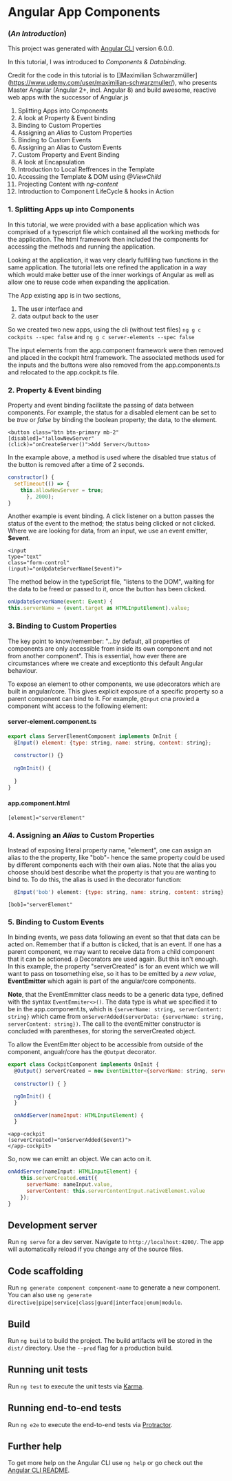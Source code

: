 # Angular App Components
### (_An Introduction_)

This project was generated with [Angular CLI](https://github.com/angular/angular-cli) version 6.0.0.

In this tutorial, I was introduced to *Components & Databinding*.

Credit for the code in this tutorial is to []Maximilian Schwarzmüller](https://www.udemy.com/user/maximilian-schwarzmuller/), who presents Master Angular (Angular 2+, incl. Angular 8) and build awesome, reactive web apps with the successor of Angular.js

1. Splitting Apps into Components
2. A look at Property & Event binding
3. Binding to Custom Properties
4. Assigning an _Alias_ to Custom Properties
5. Binding to Custom Events
6. Assigning an Alias to Custom Events
7. Custom Property and Event Binding
8. A look at Encapsulation
9. Introduction to Local Reffrences in the Template
10. Accessing the Template & DOM using _@ViewChild_
11. Projecting Content with _ng-content_
12. Introduction to Component LifeCycle & hooks in Action

### 1. Splitting Apps up into Components

In this tutorial, we were provided with a base application which was comprised of a typescript file which contained all the working methods for the application.  The html framework then included the components for accessing the methods and running the application.  

Looking at the application, it was very clearly fulfilling two functions in the same application.  The tutorial lets one refined the application in a way which would make better use of the inner workings of Angular as well as allow one to reuse code when expanding the application.

The App existing app is in two sections,

  1.  The user interface and
  2.  data output back to the user

So we created two new apps, using the cli (without test files)
`ng g c cockpits --spec false` and 
`ng g c server-elements --spec false`

The input elements from the app.component framework were then removed and placed in the cockpit html framework.  The associated methods used for the inputs and the buttons were also removed from the app.components.ts and relocated to the app.cockpit.ts file.

### 2. Property & Event binding

Property and event binding facilitate the passing of data between components. For example, the status for a disabled element can be set to be _true_ or _false_ by binding the boolean property; the data, to the element.  

    <button class="btn btn-primary mb-2"
    [disabled]="!allowNewServer"
    (click)="onCreateServer()">Add Server</button>

In the example above, a method is used where the disabled true status of the button is removed after a time of 2 seconds.

```javascript
constructor() {
  setTimeout(() => {
    this.allowNewServer = true;
      }, 2000);
}
```

Another example is event binding.  A click listener on a button passes the status of the event to the method; the status being clicked or not clicked.  Where we are looking for data, from an input, we use an event emitter, **$event**.

    <input
    type="text"
    class="form-control"
    (input)="onUpdateServerName($event)">
    
The method below in the typeScript file, "listens to the DOM", waiting for the data to be freed or passed to it, once the button has been clicked.

```javascript
onUpdateServerName(event: Event) {
this.serverName = (event.target as HTMLInputElement).value;

```

### 3. Binding to Custom Properties

The key point to know/remember: "...by default, all properties of components are only accessible from inside its own component and not from another component".  This is essential, how ever there are circumstances where we create and exceptionto this default Angular behaviour.

To expose an element to other components, we use `@`decorators which  are built in angular/core.  This gives explicit exposure of a specific property so a parent component can bind to it.  For example, `@Input` cna provied a component wiht access to the following element:

#### server-element.component.ts

```javascript
export class ServerElementComponent implements OnInit {
  @Input() element: {type: string, name: string, content: string};
  
  constructor() {}
  
  ngOnInit() {
  
  }
}
```
#### app.component.html

    [element]="serverElement"

### 4. Assigning an _Alias_ to Custom Properties

Instead of exposing literal property name, "element", one can assign an alias to the the property, like "bob"- hence the same property could be used by different components each with their own alias.  Note that the alias you choose should best describe what the property is that you are wanting to bind to.  To do this, the alias is used in the decorator function: 

```javascript
  @Input('bob') element: {type: string, name: string, content: string};

```
    [bob]="serverElement"
    
### 5. Binding to Custom Events

In binding events, we pass data following an event so that that data can be acted on.  Remember that if a button is clicked, that is an event. If one has a parent component, we may want to receive data from a child component that it can be actioned.  `@` Decorators are used again.  But this isn't enough.  In this example, the property "serverCreated" is for an event which we will want to pass on tosomething else, so it has to be emitted by a _new value_, **EventEmitter** which again is part of the angular/core components.

**Note**, that the EventEmmitter class needs to be a generic data type,  defined with the syntax `EventEmmiter<>()`. The data type is what we specified it to be in the app.component.ts, which is `{serverName: string, serverContent: string}` which came from `onServerAdded(serverData: {serverName: string, serverContent: string})`. The call to the eventEmitter constructor is concluded with parentheses, for storing the serverCreated object.

To allow the EventEmitter object to be accessible from outside of the component, angualr/core has the `@Output` decorator.


```javascript
export class CockpitComponent implements OnInit {
  @Output() serverCreated = new EventEmitter<{serverName: string, serverContent: string}>();
  
  constructor() { }

  ngOnInit() {
  }

  onAddServer(nameInput: HTMLInputElement) {
  }

```

    <app-cockpit 
    (serverCreated)="onServerAdded($event)">
    </app-cockpit>
  
So, now we can emitt an object.  We can acto on it.

```javascript
onAddServer(nameInput: HTMLInputElement) {
    this.serverCreated.emit({
      serverName: nameInput.value,
      serverContent: this.serverContentInput.nativeElement.value
    });
}
```


## Development server

Run `ng serve` for a dev server. Navigate to `http://localhost:4200/`. The app will automatically reload if you change any of the source files.

## Code scaffolding

Run `ng generate component component-name` to generate a new component. You can also use `ng generate directive|pipe|service|class|guard|interface|enum|module`.

## Build

Run `ng build` to build the project. The build artifacts will be stored in the `dist/` directory. Use the `--prod` flag for a production build.

## Running unit tests

Run `ng test` to execute the unit tests via [Karma](https://karma-runner.github.io).

## Running end-to-end tests

Run `ng e2e` to execute the end-to-end tests via [Protractor](http://www.protractortest.org/).

## Further help

To get more help on the Angular CLI use `ng help` or go check out the [Angular CLI README](https://github.com/angular/angular-cli/blob/master/README.md).
